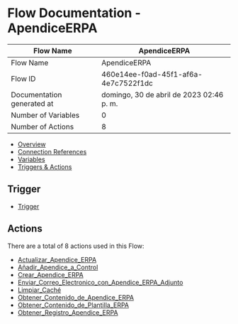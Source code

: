﻿# Flow Documentation \- ApendiceERPA

| Flow Name                  | ApendiceERPA                             |
| -------------------------- | ---------------------------------------- |
| Flow Name                  | ApendiceERPA                             |
| Flow ID                    | 460e14ee\-f0ad\-45f1\-af6a\-4e7c7522f1dc |
| Documentation generated at | domingo, 30 de abril de 2023 02:46 p. m. |
| Number of Variables        | 0                                        |
| Number of Actions          | 8                                        |

- [Overview](index-ApendiceERPA(460e14ee-f0ad-45f1-af6a-4e7c7522f1dc).md)
- [Connection References](connections-ApendiceERPA(460e14ee-f0ad-45f1-af6a-4e7c7522f1dc).md)
- [Variables](variables-ApendiceERPA(460e14ee-f0ad-45f1-af6a-4e7c7522f1dc).md)
- [Triggers & Actions](triggersactions-ApendiceERPA(460e14ee-f0ad-45f1-af6a-4e7c7522f1dc).md)

## Trigger

- [Trigger](actions/Trigger-ApendiceERPA(460e14ee-f0ad-45f1-af6a-4e7c7522f1dc).md)

## Actions

There are a total of 8 actions used in this Flow:

- [Actualizar\_Apendice\_ERPA](actions/Actualizar_Apendice_ERPA-ApendiceERPA(460e14ee-f0ad-45f1-af6a-4e7c7522f1dc).md)
- [Añadir\_Apendice\_a\_Control](actions/Anadir_Apendice_a_Control-ApendiceERPA(460e14ee-f0ad-45f1-af6a-4e7c7522f1dc).md)
- [Crear\_Apendice\_ERPA](actions/Crear_Apendice_ERPA-ApendiceERPA(460e14ee-f0ad-45f1-af6a-4e7c7522f1dc).md)
- [Enviar\_Correo\_Electronico\_con\_Apendice\_ERPA\_Adjunto](actions/Enviar_Correo_Electronico_con_Apendice_ERPA_Adjunto-ApendiceERPA(460e14ee-f0ad-45f1-af6a-4e7c7522f1dc).md)
- [Limpiar\_Caché](actions/Limpiar_Cache-ApendiceERPA(460e14ee-f0ad-45f1-af6a-4e7c7522f1dc).md)
- [Obtener\_Contenido\_de\_Apendice\_ERPA](actions/Obtener_Contenido_de_Apendice_ERPA-ApendiceERPA(460e14ee-f0ad-45f1-af6a-4e7c7522f1dc).md)
- [Obtener\_Contenido\_de\_Plantilla\_ERPA](actions/Obtener_Contenido_de_Plantilla_ERPA-ApendiceERPA(460e14ee-f0ad-45f1-af6a-4e7c7522f1dc).md)
- [Obtener\_Registro\_Apendice\_ERPA](actions/Obtener_Registro_Apendice_ERPA-ApendiceERPA(460e14ee-f0ad-45f1-af6a-4e7c7522f1dc).md)
